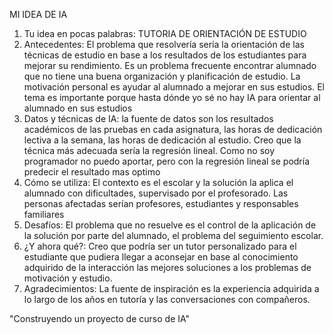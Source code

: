 MI IDEA DE IA
1.	Tu idea en pocas palabras: TUTORIA DE ORIENTACIÓN DE ESTUDIO
2.	Antecedentes: El problema que resolvería sería la orientación de las técnicas de estudio en base a los resultados de los estudiantes para mejorar su rendimiento. Es un problema frecuente encontrar alumnado que no tiene una buena organización y planificación de estudio. La motivación personal es ayudar al alumnado a mejorar en sus estudios. El tema es importante porque hasta dónde yo sé no hay IA para orientar al alumnado en sus estudios
3.	Datos y técnicas de IA: la fuente de datos son los resultados académicos de las pruebas en cada asignatura, las horas de dedicación lectiva a la semana, las horas de dedicación al estudio. Creo que la técnica más adecuada sería la regresión lineal. Como no soy programador no puedo aportar, pero con la regresión lineal se podría predecir el resultado mas optimo
4.	Cómo se utiliza: El contexto es el escolar y la solución la aplica el alumnado con dificultades, supervisado por el profesorado. Las personas afectadas serían profesores, estudiantes y responsables familiares
5.	Desafíos: El problema que no resuelve es el control de la aplicación de la solución por parte del alumnado, el problema del seguimiento escolar.
6.	¿Y ahora qué?: Creo que podría ser un tutor personalizado para el estudiante que pudiera llegar a aconsejar en base al conocimiento adquirido de la interacción las mejores soluciones a los problemas de motivación y estudio.
7.	Agradecimientos: La fuente de inspiración es la experiencia adquirida a lo largo de los años en tutoría y las conversaciones con compañeros.

"Construyendo un proyecto de curso de IA"
